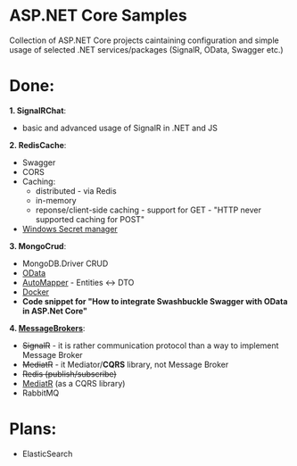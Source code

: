 # ASP.NET Core Samples

Collection of ASP.NET Core projects caintaining configuration and simple usage of selected .NET services/packages (SignalR, OData, Swagger etc.)

# Done:

**1. SignalRChat**:

- basic and advanced usage of SignalR in .NET and JS

**2. RedisCache**:

- Swagger
- CORS
- Caching:
  - distributed - via Redis
  - in-memory
  - reponse/client-side caching - support for GET - "HTTP never supported caching for POST"
- [Windows Secret manager](https://docs.microsoft.com/en-us/aspnet/core/security/app-secrets?view=aspnetcore-2.1&tabs=windows&fbclid=IwAR2nrYRvRMCrU1VyFIECFoyyCaP2OO0e4KRFzMF27S64exgs-xz5xXDerGQ)

**3. MongoCrud**:

- MongoDB.Driver CRUD
- [OData](https://www.youtube.com/watch?v=ZCDWUBOJ5FU&list=PL17WHdN9gS1uXtfhSPjGwIxAGGUJqFPWx&index=46&t=0s)
- [AutoMapper](https://automapper.readthedocs.io/en/latest/Getting-started.html) - Entities <-> DTO
- [Docker](http://tattoocoder.com/using-asp-net-core-with-mongodb-in-containers-for-local-dev-cosmosdb-for-production/)
- **Code snippet for "How to integrate Swashbuckle Swagger with OData in ASP.Net Core"**

**4. [MessageBrokers](http://radar.oreilly.com/2015/02/variations-in-event-driven-architecture.html)**:

- <strike>SignalR</strike> - it is rather communication protocol than a way to implement Message Broker
- <strike>MediatR</strike> - it Mediator/**CQRS** library, not Message Broker
- <strike>Redis (publish/subscribe)</strike>
- [MediatR](https://ardalis.com/using-mediatr-in-aspnet-core-apps) (as a CQRS library)
- RabbitMQ

# Plans:

- ElasticSearch
